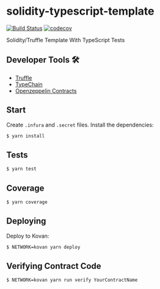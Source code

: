 # solidity-typescript-template

[![Build Status](https://travis-ci.com/ilyakmet/solidity-typescript-template.svg?branch=master)](https://travis-ci.com/ilyakmet/solidity-typescript-template)
[![codecov](https://codecov.io/gh/ilyakmet/solidity-typescript-template/branch/master/graph/badge.svg)](https://codecov.io/gh/ilyakmet/solidity-typescript-template)

Solidity/Truffle Template With TypeScript Tests

## Developer Tools 🛠️

- [Truffle](https://trufflesuite.com/)
- [TypeChain](https://github.com/ethereum-ts/TypeChain)
- [Openzeppelin Contracts](https://openzeppelin.com/contracts/)

## Start

Create `.infura` and `.secret` files. Install the dependencies:

```bash
$ yarn install
```

## Tests

```bash
$ yarn test
```

## Coverage

```bash
$ yarn coverage
```

## Deploying

Deploy to Kovan:

```bash
$ NETWORK=kovan yarn deploy
```

## Verifying Contract Code

```bash
$ NETWORK=kovan yarn run verify YourContractName
```
